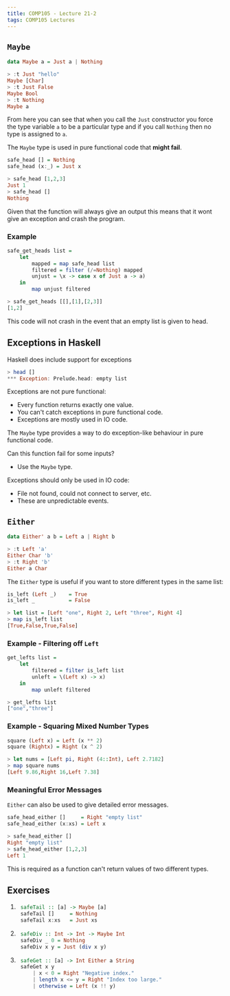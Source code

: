 ```yaml
---
title: COMP105 - Lecture 21-2
tags: COMP105 Lectures
---
```

## `Maybe`

```haskell
data Maybe a = Just a | Nothing
```

```haskell
> :t Just "hello"
Maybe [Char]
> :t Just False
Maybe Bool
> :t Nothing
Maybe a
```

From here you can see that when you call the `Just` constructor you force the type variable `a` to be a particular type and if you call `Nothing` then no type is assigned to `a`.

The `Maybe` type is used in pure functional code that **might fail**.

```haskell
safe_head [] = Nothing
safe_head (x:_) = Just x
```

```haskell
> safe_head [1,2,3]
Just 1 
> safe_head []
Nothing
```

Given that the function will always give an output this means that it wont give an exception and crash the program.

### Example

```haskell
safe_get_heads list =
    let
        mapped = map safe_head list
        filtered = filter (/=Nothing) mapped
        unjust = \x -> case x of Just a -> a)
    in
        map unjust filtered
```

```haskell
> safe_get_heads [[],[1],[2,3]]
[1,2]
```

This code will not crash in the event that an empty list is given to head.

## Exceptions in Haskell
Haskell does include support for exceptions

```haskell
> head []
*** Exception: Prelude.head: empty list
```

Exceptions are not pure functional:

* Every function returns exactly one value.
* You can't catch exceptions in pure functional code.
* Exceptions are mostly used in IO code.

The `Maybe` type provides a way to do exception-like behaviour in pure functional code.

Can this function fail for some inputs?

* Use the `Maybe` type.

Exceptions should only be used in IO code:

* File not found, could not connect to server, etc.
* These are unpredictable events.

## `Either`

```haskell
data Either' a b = Left a | Right b
```

```haskell
> :t Left 'a'
Either Char 'b'
> :t Right 'b'
Either a Char
```

The `Either` type is useful if you want to store different types in the same list:

```haskell
is_left (Left _)    = True
is_left _           = False
```

```haskell
> let list = [Left "one", Right 2, Left "three", Right 4]
> map is_left list
[True,False,True,False]
```

### Example - Filtering off `Left`

```haskell
get_lefts list = 
    let
        filtered = filter is_left list
        unleft = \(Left x) -> x)
    in
        map unleft filtered
```

```haskell
> get_lefts list
["one","three"]
```

### Example - Squaring Mixed Number Types

```haskell
square (Left x) = Left (x ** 2)
square (Rightx) = Right (x ^ 2)
```

```haskell
> let nums = [Left pi, Right (4::Int), Left 2.7182]
> map square nums
[Left 9.86,Right 16,Left 7.38]
```

### Meaningful Error Messages
`Either` can also be used to give detailed error messages.

```haskell
safe_head_either []     = Right "empty list"
safe_head_either (x:xs) = Left x
```

```haskell
> safe_head_either []
Right "empty list"
> safe_head_either [1,2,3]
Left 1
```

This is required as a function can't return values of two different types.

## Exercises
1. ```haskell
    safeTail :: [a] -> Maybe [a]
    safeTail []     = Nothing
    safeTail x:xs   = Just xs
    ```

1. ```haskell
    safeDiv :: Int -> Int -> Maybe Int
    safeDiv _ 0 = Nothing
    safeDiv x y = Just (div x y)
    ```
    
1. ```haskell
    safeGet :: [a] -> Int Either a String
    safeGet x y
        | x < 0 = Right "Negative index."
        | length x <= y = Right "Index too large."
        | otherwise = Left (x !! y)
    ```